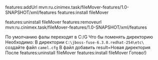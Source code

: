 

features:addUrl mvn:ru.cinimex.task/fileMover-features/1.0-SNAPSHOT/xml/features
features:install fileMover

features:uninstall fileMover
features:removeurl mvn:ru.cinimex.task/fileMover-features/1.0-SNAPSHOT/xml/features







По умолчанию фалы переходят в C:/G
Что бы поменять директорию Необходимо:
В директории `C:\jboss-fuse-6.3.0.redhat-254\etc\ ` создайте файл `camel.cfg`
В файл добавить 
result=Новая директория
После
features:uninstall fileMover
features:install fileMover
Готово!)

